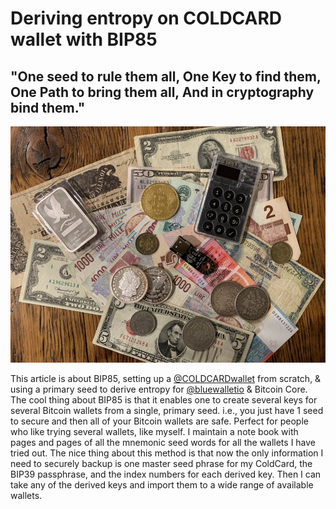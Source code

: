 # Deriving entropy on COLDCARD wallet with BIP85
## "One seed to rule them all, One Key to find them, One Path to bring them all, And in cryptography bind them."

![](assets/1.jpg)

This article is about BIP85, setting up a [@COLDCARDwallet](https://twitter.com/COLDCARDwallet) from scratch, & using a primary seed to derive entropy for [@bluewalletio](https://twitter.com/bluewalletio) & Bitcoin Core. The cool thing about BIP85 is that it enables one to create several keys for several Bitcoin wallets from a single, primary seed. i.e., you just have 1 seed to secure and then all of your Bitcoin wallets are safe. Perfect for people who like trying several wallets, like myself. I maintain a note book with pages and pages of all the mnemonic seed words for all the wallets I have tried out. The nice thing about this method is that now the only information I need to securely backup is one master seed phrase for my ColdCard, the BIP39 passphrase, and the index numbers for each derived key. Then I can take any of the derived keys and import them to a wide range of available wallets.
